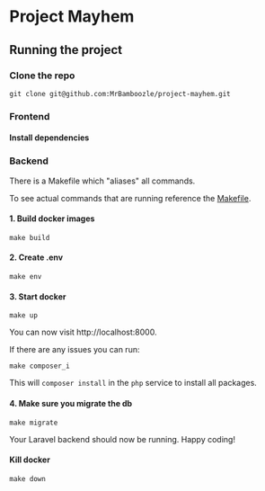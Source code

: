 # Project Mayhem

## Running the project

### Clone the repo 
```
git clone git@github.com:MrBamboozle/project-mayhem.git
```

### Frontend

#### Install dependencies

### Backend

There is a Makefile which "aliases" all commands. 

To see actual commands that are running reference the [Makefile](./back/Makefile).

#### 1. Build docker images
```
make build
```

#### 2. Create .env
```
make env
```

#### 3. Start docker
```
make up
```

You can now visit http://localhost:8000. 

If there are any issues you can run:
```
make composer_i
```
This will `composer install` in the `php` service to install all packages.

#### 4. Make sure you migrate the db
```
make migrate
```
Your Laravel backend should now be running. Happy coding!

#### Kill docker
```
make down
```

